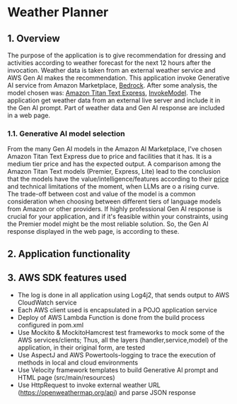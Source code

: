 # Weather Planner

## 1. Overview

The purpose of the application is to give recommendation for dressing and activities according to weather forecast for the next 12 hours after the invocation. Weather data is taken from an external weather service and AWS Gen AI makes the recommendation.
This application invoke Generative AI service from Amazon Marketplace, [Bedrock](https://aws.amazon.com/bedrock/). After some analysis, the model chosen was: [Amazon Titan Text Express](https://docs.aws.amazon.com/bedrock/latest/userguide/model-parameters-titan.html), [InvokeModel](https://github.com/awsdocs/aws-doc-sdk-examples/tree/main/javav2/example_code/bedrock-runtime).
The application get weather data from an external live server and include it in the Gen AI prompt. Part of weather data and Gen AI response are included in a web page.

### 1.1. Generative AI model selection
From the many Gen AI models in the Amazon AI Marketplace, I've chosen Amazon Titan Text Express due to price and facilities that it has. It is a medium tier price and has the expected output. A comparison among the Amazon Titan Text models (Premier, Express, Lite) lead to the conclusion that the models have the value/intelligence/features according to their [price](https://aws.amazon.com/bedrock/pricing/) and technical limitations of the moment, when LLMs are o a rising curve.
The trade-off between cost and value of the model is a common consideration when choosing between different tiers of language models from Amazon or other providers. If highly professional Gen AI response is crucial for your application, and if it's feasible within your constraints, using the Premier model might be the most reliable solution. So, the Gen AI response displayed in the web page, is according to these. 

## 2. Application functionality


## 3. AWS SDK features used
- The log is done in all application using Log4j2, that sends output to AWS CloudWatch service
- Each AWS client used is encapsulated in a POJO application service
- Deploy of AWS Lambda Function is done from the build process configured in pom.xml 
- Use Mockito & MockitoHamcrest test frameworks to mock some of the AWS services/clients; Thus, all the layers (handler,service,model) of the application, in their original form, are tested
- Use AspectJ and AWS Powertools-logging to trace the execution of methods in local and cloud environments
- Use Velocity framework templates to build Generative AI prompt and HTML page (src/main/resources)
- Use HttpRequest to invoke external weather URL (https://openweathermap.org/api) and parse JSON response
